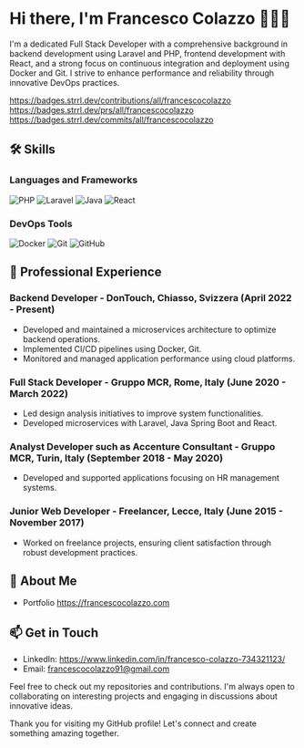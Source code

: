 # Hi there, I'm Francesco Colazzo 👋👨‍💻

I'm a dedicated Full Stack Developer with a comprehensive background in backend development using Laravel and PHP, frontend development with React, and a strong focus on continuous integration and deployment using Docker and Git. I strive to enhance performance and reliability through innovative DevOps practices.

https://badges.strrl.dev/contributions/all/francescocolazzo
https://badges.strrl.dev/prs/all/francescocolazzo
https://badges.strrl.dev/commits/all/francescocolazzo

## 🛠️ Skills

### Languages and Frameworks
![PHP](https://img.shields.io/badge/PHP-777BB4?style=for-the-badge&logo=php&logoColor=white)
![Laravel](https://img.shields.io/badge/Laravel-FF2D20?style=for-the-badge&logo=laravel&logoColor=white)
![Java](https://img.shields.io/badge/Java-007396?style=for-the-badge&logo=java&logoColor=white)
![React](https://img.shields.io/badge/React-61DAFB?style=for-the-badge&logo=react&logoColor=white)

### DevOps Tools
![Docker](https://img.shields.io/badge/Docker-2496ED?style=for-the-badge&logo=docker&logoColor=white)
![Git](https://img.shields.io/badge/Git-F05032?style=for-the-badge&logo=git&logoColor=white)
![GitHub](https://img.shields.io/badge/GitHub-181717?style=for-the-badge&logo=github&logoColor=white)

## 💼 Professional Experience

### Backend Developer - DonTouch, Chiasso, Svizzera (April 2022 - Present)
- Developed and maintained a microservices architecture to optimize backend operations.
- Implemented CI/CD pipelines using Docker, Git.
- Monitored and managed application performance using cloud platforms.

### Full Stack Developer - Gruppo MCR, Rome, Italy (June 2020 - March 2022)
- Led design analysis initiatives to improve system functionalities.
- Developed microservices with Laravel, Java Spring Boot and React.

### Analyst Developer such as Accenture Consultant - Gruppo MCR, Turin, Italy (September 2018 - May 2020)
- Developed and supported applications focusing on HR management systems.

### Junior Web Developer - Freelancer, Lecce, Italy (June 2015 - November 2017)
- Worked on freelance projects, ensuring client satisfaction through robust development practices.

## 🚀 About Me
- Portfolio https://francescocolazzo.com
  
## 📫 Get in Touch
- LinkedIn: https://www.linkedin.com/in/francesco-colazzo-734321123/
- Email: francescocolazzo91@gmail.com

Feel free to check out my repositories and contributions. I'm always open to collaborating on interesting projects and engaging in discussions about innovative ideas.

Thank you for visiting my GitHub profile! Let's connect and create something amazing together.
